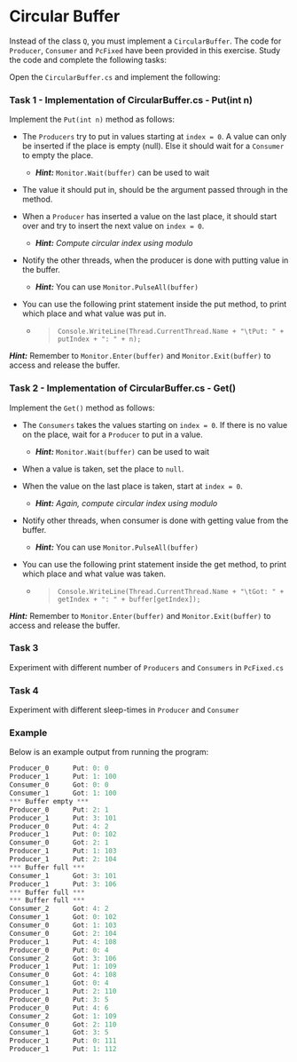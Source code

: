 # Circular Buffer
Instead of the class `Q`, you must implement a `CircularBuffer`. 
The code for `Producer`, `Consumer` and `PcFixed` have been provided in this exercise. 
Study the code and complete the following tasks:

Open the `CircularBuffer.cs` and implement the following:
### Task 1 - Implementation of CircularBuffer.cs - Put(int n)
Implement the `Put(int n)` method as follows: 

- The `Producers` try to put in values starting at `index = 0`. A value can only be inserted if the place is empty (null). 
Else it should wait for a `Consumer` to empty the place.
  - ***Hint:*** `Monitor.Wait(buffer)` can be used to wait

- The value it should put in, should be the argument passed through in the method.

- When a `Producer` has inserted a value on the last place, it should start over and try to insert the next value on `index = 0`.

   - ***Hint:*** *Compute circular index using modulo*

- Notify the other threads, when the producer is done with putting value in the buffer.
  - ***Hint:*** You can use `Monitor.PulseAll(buffer)`
- You can use the following print statement inside the put method, to print which place and what value was put in.

   - > `Console.WriteLine(Thread.CurrentThread.Name + "\tPut: " + putIndex + ": " + n);`

***Hint:*** Remember to `Monitor.Enter(buffer)` and `Monitor.Exit(buffer)` to access and release the buffer.
### Task 2 - Implementation of CircularBuffer.cs - Get()
Implement the `Get()` method as follows: 

- The `Consumers` takes the values starting on `index = 0`. 
If there is no value on the place, wait for a `Producer` to put in a value.
  - ***Hint:*** `Monitor.Wait(buffer)` can be used to wait
- When a value is taken, set the place to `null`.

- When the value on the last place is taken, start at `index = 0`.

    - ***Hint:*** *Again, compute circular index using modulo*

- Notify other threads, when consumer is done with getting value from the buffer.
  - ***Hint:*** You can use `Monitor.PulseAll(buffer)`
- You can use the following print statement inside the get method, to print which place and what value was taken.

   - > `Console.WriteLine(Thread.CurrentThread.Name + "\tGot: " + getIndex + ": " + buffer[getIndex]);`

***Hint:*** Remember to `Monitor.Enter(buffer)` and `Monitor.Exit(buffer)` to access and release the buffer.
### Task 3
Experiment with different number of `Producers` and `Consumers` in `PcFixed.cs`

### Task 4
Experiment with different sleep-times in `Producer` and `Consumer`



### Example

Below is an example output from running the program:
```csharp
Producer_0      Put: 0: 0
Producer_1      Put: 1: 100
Consumer_0      Got: 0: 0
Consumer_1      Got: 1: 100
*** Buffer empty ***
Producer_0      Put: 2: 1
Producer_1      Put: 3: 101
Producer_0      Put: 4: 2
Producer_1      Put: 0: 102
Consumer_0      Got: 2: 1
Producer_1      Put: 1: 103
Producer_1      Put: 2: 104
*** Buffer full ***
Consumer_1      Got: 3: 101
Producer_1      Put: 3: 106
*** Buffer full ***
*** Buffer full ***
Consumer_2      Got: 4: 2
Consumer_1      Got: 0: 102
Consumer_0      Got: 1: 103
Consumer_0      Got: 2: 104
Producer_1      Put: 4: 108
Producer_0      Put: 0: 4
Consumer_2      Got: 3: 106
Producer_1      Put: 1: 109
Consumer_0      Got: 4: 108
Consumer_1      Got: 0: 4
Producer_1      Put: 2: 110
Producer_0      Put: 3: 5
Producer_0      Put: 4: 6
Consumer_2      Got: 1: 109
Consumer_0      Got: 2: 110
Consumer_1      Got: 3: 5
Producer_1      Put: 0: 111
Producer_1      Put: 1: 112
```